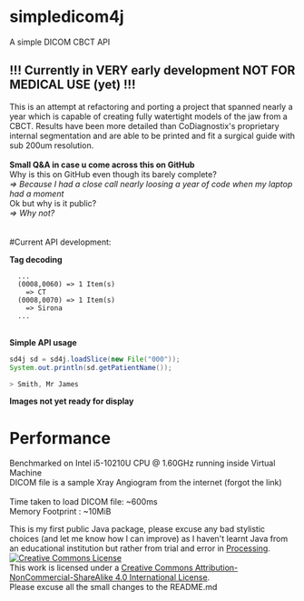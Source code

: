 # simpledicom4j
A simple DICOM CBCT API

## !!! Currently in VERY early development NOT FOR MEDICAL USE (yet) !!!

This is an attempt at refactoring and porting a project that spanned nearly a year which is capable of creating fully watertight models of the jaw from a CBCT.
Results have been more detailed than CoDiagnostix's proprietary internal segmentation and are able to be printed and fit a surgical guide with sub 200um resolution.
\
\
**Small Q&A in case u come across this on GitHub** 
\
Why is this on GitHub even though its barely complete? 
\
*=> Because I had a close call nearly loosing a year of code when my laptop had a moment* 
\
Ok but why is it public? 
\
*=> Why not?* 
\
\
\
#Current API development:

**Tag decoding**
```
  ...
  (0008,0060) => 1 Item(s)
    => CT
  (0008,0070) => 1 Item(s)
    => Sirona
  ...
```
\
**Simple API usage**
```java
sd4j sd = sd4j.loadSlice(new File("000"));
System.out.println(sd.getPatientName());

> Smith, Mr James
```

**Images not yet ready for display**


# Performance
Benchmarked on Intel i5-10210U CPU @ 1.60GHz running inside Virtual Machine \
DICOM file is a sample Xray Angiogram from the internet (forgot the link) \
\
Time taken to load DICOM file: ~600ms \
Memory Footprint             : ~10MiB 

This is my first public Java package, please excuse any bad stylistic choices (and let me know how I can improve) as I haven't learnt Java from an educational institution but rather from trial and error in 
<a href="https://processing.org">Processing</a>.
\
<a rel="license" href="http://creativecommons.org/licenses/by-nc-sa/4.0/"><img alt="Creative Commons License" style="border-width:0" src="https://i.creativecommons.org/l/by-nc-sa/4.0/88x31.png" /></a><br />This work is licensed under a <a rel="license" href="http://creativecommons.org/licenses/by-nc-sa/4.0/">Creative Commons Attribution-NonCommercial-ShareAlike 4.0 International License</a>.
\
Please excuse all the small changes to the README.md
